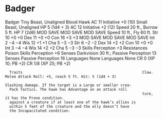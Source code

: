 # Badger

Badger
      Tiny Beast, Unaligned                                          Blood Hawk
      AC 11 		                   Initiative +0 (10)                  Small Beast, Unaligned
      HP 5 (1d4 + 3)                                                 AC 12 		                    Initiative +2 (12)
      Speed 20 ft., Burrow 5 ft.                                     HP 7 (2d6)
                MOD SAVE             MOD SAVE            MOD SAVE    Speed 10 ft., Fly 60 ft.
      Str 10 +0 +0         Dex 11 +0 +0         Con 16 +3 +3                   MOD SAVE              MOD SAVE          MOD SAVE
      Int 2 −4 −4          Wis 12 +1 +1         Cha 5 −3 −3          Str 6 −2 −2           Dex 14 +2 +2         Con 10 +0 +0
                                                                     Int 3 −4 −4           Wis 14 +2 +2         Cha 5 −3 −3
      Skills Perception +3
      Resistances Poison                                             Skills Perception +6
      Senses Darkvision 30 ft.; Passive Perception 13                Senses Passive Perception 16
      Languages None                                                 Languages None
      CR 0 (XP 10; PB +2)                                            CR 1/8 (XP 25; PB +2)

      Traits                                                       Claw. Melee Attack Roll: +5, reach 5 ft. Hit: 5 (1d4 + 3)
                                                                   Slashing damage. If the target is a Large or smaller crea-
      Pack Tactics. The hawk has Advantage on an attack roll
                                                                   ture, it has the Prone condition.
      against a creature if at least one of the hawk’s allies is
      within 5 feet of the creature and the ally doesn’t have
      the Incapacitated condition.
